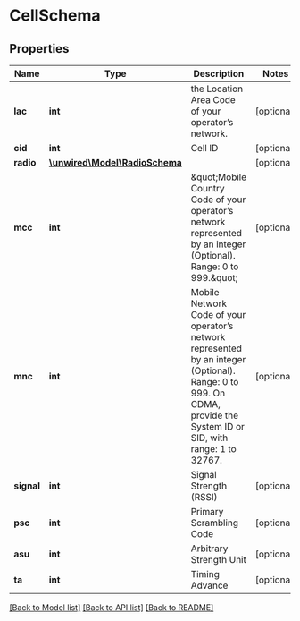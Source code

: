 # CellSchema

## Properties
Name | Type | Description | Notes
------------ | ------------- | ------------- | -------------
**lac** | **int** | the Location Area Code of your operator’s network. | [optional] 
**cid** | **int** | Cell ID | [optional] 
**radio** | [**\unwired\Model\RadioSchema**](RadioSchema.md) |  | [optional] 
**mcc** | **int** | \&quot;Mobile Country Code of your operator’s network represented by an integer (Optional). Range: 0 to 999.\&quot; | [optional] 
**mnc** | **int** | Mobile Network Code of your operator’s network represented by an integer (Optional). Range: 0 to 999. On CDMA, provide the System ID or SID, with range: 1 to 32767. | [optional] 
**signal** | **int** | Signal Strength (RSSI) | [optional] 
**psc** | **int** | Primary Scrambling Code | [optional] 
**asu** | **int** | Arbitrary Strength Unit | [optional] 
**ta** | **int** | Timing Advance | [optional] 

[[Back to Model list]](../README.md#documentation-for-models) [[Back to API list]](../README.md#documentation-for-api-endpoints) [[Back to README]](../README.md)


